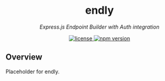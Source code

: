 <h1 align="center">endly</h1>
<p align="center">
  <em>Express.js Endpoint Builder with Auth integration</em>
</p>

<p align="center">
  <a href="https://img.shields.io/badge/License-MIT-green.svg" target="_blank">
    <img src="https://img.shields.io/badge/License-MIT-green.svg" alt="license" />
  </a>
  <a href="https://badge.fury.io/js/endly.svg" target="_blank">
    <img src="https://badge.fury.io/js/{{npm-package-name}}.svg" alt="npm version" />
  </a>
</p>

## Overview

Placeholder for endly.
